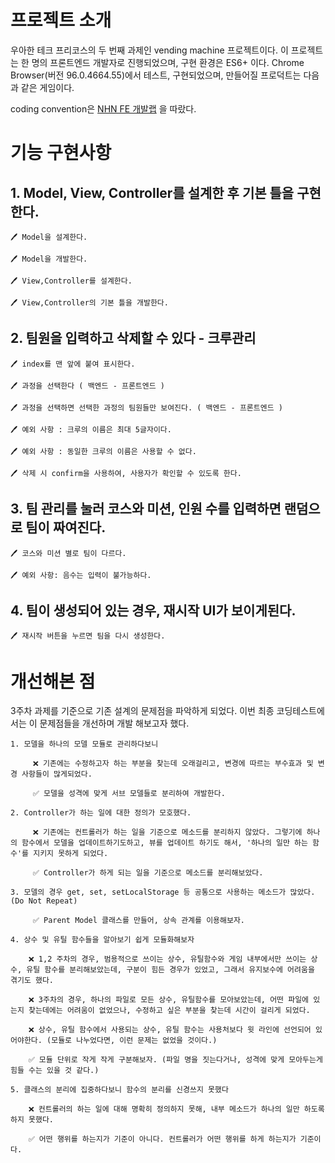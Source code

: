 # 프로젝트 소개

우아한 테크 프리코스의 두 번째 과제인 vending machine 프로젝트이다. 이 프로젝트는 한 명의 프론트엔드 개발자로 진행되었으며, 구현 환경은 ES6+ 이다. Chrome Browser(버전 96.0.4664.55)에서 테스트, 구현되었으며, 만들어질 프로덕트는 다음과 같은 게임이다.

coding convention은 [NHN FE 개발랩](https://ui.toast.com/fe-guide/ko_CODING-CONVENTION) 을 따랐다.

# 기능 구현사항

## 1. Model, View, Controller를 설계한 후 기본 틀을 구현한다.

    🖊 Model을 설계한다.

    🖊 Model을 개발한다.

    🖊 View,Controller를 설계한다.

    🖊 View,Controller의 기본 틀을 개발한다.

## 2. 팀원을 입력하고 삭제할 수 있다 - 크루관리

    🖊 index를 맨 앞에 붙여 표시한다.

    🖊 과정을 선택한다 ( 백엔드 - 프론트엔드 )

    🖊 과정을 선택하면 선택한 과정의 팀원들만 보여진다. ( 백엔드 - 프론트엔드 )

    🖊 예외 사항 : 크루의 이름은 최대 5글자이다.

    🖊 예외 사항 : 동일한 크루의 이름은 사용할 수 없다.

    🖊 삭제 시 confirm을 사용하여, 사용자가 확인할 수 있도록 한다.

## 3. 팀 관리를 눌러 코스와 미션, 인원 수를 입력하면 랜덤으로 팀이 짜여진다.

    🖊 코스와 미션 별로 팀이 다르다.

    🖊 예외 사항: 음수는 입력이 불가능하다.

## 4. 팀이 생성되어 있는 경우, 재시작 UI가 보이게된다.

    🖊 재시작 버튼을 누르면 팀을 다시 생성한다.

# 개선해본 점

3주차 과제를 기준으로 기존 설계의 문제점을 파악하게 되었다. 이번 최종 코딩테스트에서는 이 문제점들을 개선하며 개발 해보고자 했다.

    1. 모델을 하나의 모델 모듈로 관리하다보니

         ❌ 기존에는 수정하고자 하는 부분을 찾는데 오래걸리고, 변경에 따르는 부수효과 및 변경 사항들이 많게되었다.

         ✅ 모델을 성격에 맞게 서브 모델들로 분리하여 개발한다.

    2. Controller가 하는 일에 대한 정의가 모호했다.

         ❌ 기존에는 컨트롤러가 하는 일을 기준으로 메소드를 분리하지 않았다. 그렇기에 하나의 함수에서 모델을 업데이트하기도하고, 뷰를 업데이트 하기도 해서, '하나의 일만 하는 함수'를 지키지 못하게 되었다.

         ✅ Controller가 하게 되는 일을 기준으로 메소드를 분리해보았다.

    3. 모델의 경우 get, set, setLocalStorage 등 공통으로 사용하는 메소드가 많았다. (Do Not Repeat)

         ✅ Parent Model 클래스를 만들어, 상속 관계를 이용해보자.

    4. 상수 및 유틸 함수들을 알아보기 쉽게 모듈화해보자

        ❌ 1,2 주차의 경우, 범용적으로 쓰이는 상수, 유틸함수와 게임 내부에서만 쓰이는 상수, 유틸 함수를 분리해보았는데, 구분이 힘든 경우가 있었고, 그래서 유지보수에 어려움을 겪기도 했다.

        ❌ 3주차의 경우, 하나의 파일로 모든 상수, 유틸함수를 모아보았는데, 어떤 파일에 있는지 찾는데에는 어려움이 없었으나, 수정하고 싶은 부분을 찾는데 시간이 걸리게 되었다.

        ❌ 상수, 유틸 함수에서 사용되는 상수, 유틸 함수는 사용처보다 윗 라인에 선언되어 있어야한다. (모듈로 나누었다면, 이런 문제는 없었을 것이다.)

        ✅ 모듈 단위로 작게 작게 구분해보자. (파일 명을 짓는다거나, 성격에 맞게 모아두는게 힘들 수는 있을 것 같다.)

    5. 클래스의 분리에 집중하다보니 함수의 분리를 신경쓰지 못했다

        ❌ 컨트롤러의 하는 일에 대해 명확히 정의하지 못해, 내부 메소드가 하나의 일만 하도록 하지 못했다.

        ✅ 어떤 행위를 하는지가 기준이 아니다. 컨트롤러가 어떤 행위를 하게 하는지가 기준이다.
